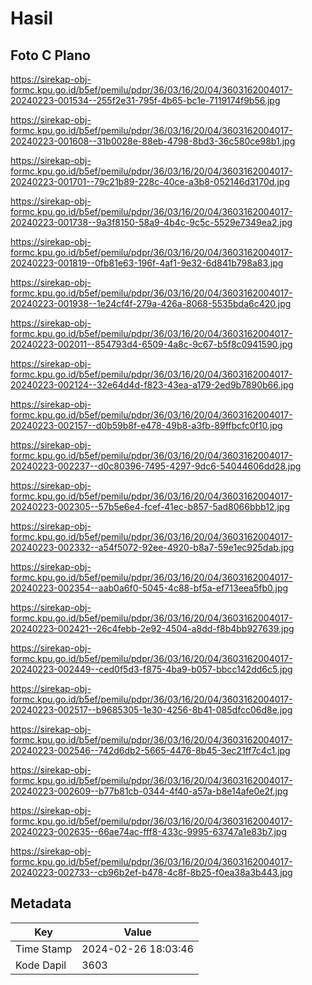 # Hasil

## Foto C Plano

https://sirekap-obj-formc.kpu.go.id/b5ef/pemilu/pdpr/36/03/16/20/04/3603162004017-20240223-001534--255f2e31-795f-4b65-bc1e-7119174f9b56.jpg

https://sirekap-obj-formc.kpu.go.id/b5ef/pemilu/pdpr/36/03/16/20/04/3603162004017-20240223-001608--31b0028e-88eb-4798-8bd3-36c580ce98b1.jpg

https://sirekap-obj-formc.kpu.go.id/b5ef/pemilu/pdpr/36/03/16/20/04/3603162004017-20240223-001701--79c21b89-228c-40ce-a3b8-052146d3170d.jpg

https://sirekap-obj-formc.kpu.go.id/b5ef/pemilu/pdpr/36/03/16/20/04/3603162004017-20240223-001738--9a3f8150-58a9-4b4c-9c5c-5529e7349ea2.jpg

https://sirekap-obj-formc.kpu.go.id/b5ef/pemilu/pdpr/36/03/16/20/04/3603162004017-20240223-001819--0fb81e63-196f-4af1-9e32-6d841b798a83.jpg

https://sirekap-obj-formc.kpu.go.id/b5ef/pemilu/pdpr/36/03/16/20/04/3603162004017-20240223-001938--1e24cf4f-279a-426a-8068-5535bda6c420.jpg

https://sirekap-obj-formc.kpu.go.id/b5ef/pemilu/pdpr/36/03/16/20/04/3603162004017-20240223-002011--854793d4-6509-4a8c-9c67-b5f8c0941590.jpg

https://sirekap-obj-formc.kpu.go.id/b5ef/pemilu/pdpr/36/03/16/20/04/3603162004017-20240223-002124--32e64d4d-f823-43ea-a179-2ed9b7890b66.jpg

https://sirekap-obj-formc.kpu.go.id/b5ef/pemilu/pdpr/36/03/16/20/04/3603162004017-20240223-002157--d0b59b8f-e478-49b8-a3fb-89ffbcfc0f10.jpg

https://sirekap-obj-formc.kpu.go.id/b5ef/pemilu/pdpr/36/03/16/20/04/3603162004017-20240223-002237--d0c80396-7495-4297-9dc6-54044606dd28.jpg

https://sirekap-obj-formc.kpu.go.id/b5ef/pemilu/pdpr/36/03/16/20/04/3603162004017-20240223-002305--57b5e6e4-fcef-41ec-b857-5ad8066bbb12.jpg

https://sirekap-obj-formc.kpu.go.id/b5ef/pemilu/pdpr/36/03/16/20/04/3603162004017-20240223-002332--a54f5072-92ee-4920-b8a7-59e1ec925dab.jpg

https://sirekap-obj-formc.kpu.go.id/b5ef/pemilu/pdpr/36/03/16/20/04/3603162004017-20240223-002354--aab0a6f0-5045-4c88-bf5a-ef713eea5fb0.jpg

https://sirekap-obj-formc.kpu.go.id/b5ef/pemilu/pdpr/36/03/16/20/04/3603162004017-20240223-002421--26c4febb-2e92-4504-a8dd-f8b4bb927639.jpg

https://sirekap-obj-formc.kpu.go.id/b5ef/pemilu/pdpr/36/03/16/20/04/3603162004017-20240223-002449--ced0f5d3-f875-4ba9-b057-bbcc142dd6c5.jpg

https://sirekap-obj-formc.kpu.go.id/b5ef/pemilu/pdpr/36/03/16/20/04/3603162004017-20240223-002517--b9685305-1e30-4256-8b41-085dfcc06d8e.jpg

https://sirekap-obj-formc.kpu.go.id/b5ef/pemilu/pdpr/36/03/16/20/04/3603162004017-20240223-002546--742d6db2-5665-4476-8b45-3ec21ff7c4c1.jpg

https://sirekap-obj-formc.kpu.go.id/b5ef/pemilu/pdpr/36/03/16/20/04/3603162004017-20240223-002609--b77b81cb-0344-4f40-a57a-b8e14afe0e2f.jpg

https://sirekap-obj-formc.kpu.go.id/b5ef/pemilu/pdpr/36/03/16/20/04/3603162004017-20240223-002635--66ae74ac-fff8-433c-9995-63747a1e83b7.jpg

https://sirekap-obj-formc.kpu.go.id/b5ef/pemilu/pdpr/36/03/16/20/04/3603162004017-20240223-002733--cb96b2ef-b478-4c8f-8b25-f0ea38a3b443.jpg


## Metadata

| Key        | Value               |
| ---------- | ------------------- |
| Time Stamp | 2024-02-26 18:03:46 |
| Kode Dapil | 3603                |



